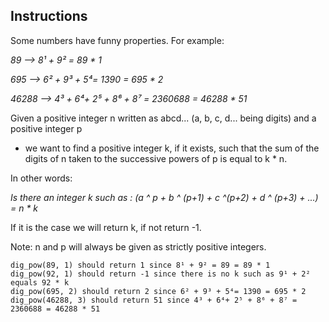 <h2>Instructions</h2>

Some numbers have funny properties. For example:

*89 --> 8¹ + 9² = 89 * 1*

*695 --> 6² + 9³ + 5⁴= 1390 = 695 * 2*

*46288 --> 4³ + 6⁴+ 2⁵ + 8⁶ + 8⁷ = 2360688 = 46288 * 51*

Given a positive integer n written as abcd... (a, b, c, d... being digits) and a positive integer p

- we want to find a positive integer k, if it exists, such that the sum of the digits of n taken to the successive powers of p is equal to k * n.

In other words:

*Is there an integer k such as : (a ^ p + b ^ (p+1) + c ^(p+2) + d ^ (p+3) + ...) = n * k*

If it is the case we will return k, if not return -1.

Note: n and p will always be given as strictly positive integers.

```
dig_pow(89, 1) should return 1 since 8¹ + 9² = 89 = 89 * 1
dig_pow(92, 1) should return -1 since there is no k such as 9¹ + 2² equals 92 * k
dig_pow(695, 2) should return 2 since 6² + 9³ + 5⁴= 1390 = 695 * 2
dig_pow(46288, 3) should return 51 since 4³ + 6⁴+ 2⁵ + 8⁶ + 8⁷ = 2360688 = 46288 * 51
```
